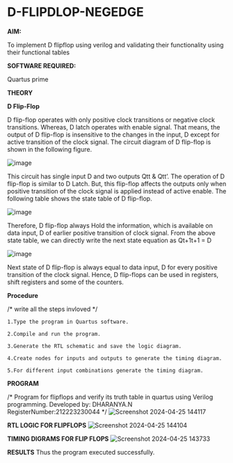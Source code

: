 # D-FLIPDLOP-NEGEDGE

**AIM:**

To implement  D flipflop using verilog and validating their functionality using their functional tables

**SOFTWARE REQUIRED:**

Quartus prime

**THEORY**

**D Flip-Flop**

D flip-flop operates with only positive clock transitions or negative clock transitions. Whereas, D latch operates with enable signal. That means, the output of D flip-flop is insensitive to the changes in the input, D except for active transition of the clock signal. The circuit diagram of D flip-flop is shown in the following figure.

![image](https://github.com/naavaneetha/D-FLIPDLOP-NEGEDGE/assets/154305477/48c81fe8-bc3f-40e7-95e2-519fc155ad51)

This circuit has single input D and two outputs Qtt & Qtt’. The operation of D flip-flop is similar to D Latch. But, this flip-flop affects the outputs only when positive transition of the clock signal is applied instead of active enable. The following table shows the state table of D flip-flop.

![image](https://github.com/naavaneetha/D-FLIPDLOP-NEGEDGE/assets/154305477/e5f3fda7-68ec-4a3a-a0a4-cf6f9cc4ab55)

Therefore, D flip-flop always Hold the information, which is available on data input, D of earlier positive transition of clock signal. From the above state table, we can directly write the next state equation as Qt+1t+1 = D

![image](https://github.com/naavaneetha/D-FLIPDLOP-NEGEDGE/assets/154305477/8592c0d8-2917-4142-91b9-d6c30dd891d2)

Next state of D flip-flop is always equal to data input, D for every positive transition of the clock signal. Hence, D flip-flops can be used in registers, shift registers and some of the counters.

**Procedure**

/* write all the steps invloved */
```
1.Type the program in Quartus software.

2.Compile and run the program.

3.Generate the RTL schematic and save the logic diagram.

4.Create nodes for inputs and outputs to generate the timing diagram.

5.For different input combinations generate the timing diagram.
```

**PROGRAM**

/* Program for flipflops and verify its truth table in quartus using Verilog programming. Developed by: 
DHARANYA.N
RegisterNumber:212223230044
*/
![Screenshot 2024-04-25 144117](https://github.com/Dharanya2005/D-FLIPDLOP-NEGEDGE/assets/145742468/5ccf22bb-cc06-4f1d-957c-fcf13aeda63a)


**RTL LOGIC FOR FLIPFLOPS**
![Screenshot 2024-04-25 144104](https://github.com/Dharanya2005/D-FLIPDLOP-NEGEDGE/assets/145742468/29ac0477-f7d8-4a73-ac52-357bf9a5799a)


**TIMING DIGRAMS FOR FLIP FLOPS**
![Screenshot 2024-04-25 143733](https://github.com/Dharanya2005/D-FLIPDLOP-NEGEDGE/assets/145742468/290affce-1842-41c8-8235-80864348a533)


**RESULTS**
Thus the program executed successfully.
